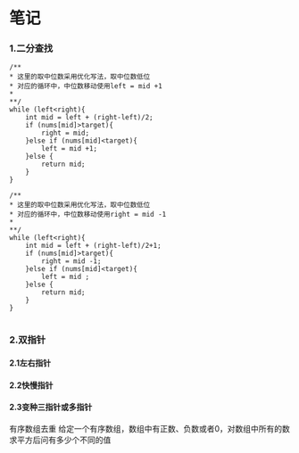 # 笔记

### 1.二分查找

```
/**
* 这里的取中位数采用优化写法，取中位数低位
* 对应的循环中，中位数移动使用left = mid +1
* 
**/
while (left<right){
    int mid = left + (right-left)/2;
    if (nums[mid]>target){
        right = mid;
    }else if (nums[mid]<target){
        left = mid +1;
    }else {
        return mid;
    }
}
```

```
/**
* 这里的取中位数采用优化写法，取中位数低位
* 对应的循环中，中位数移动使用right = mid -1
*
**/
while (left<right){
    int mid = left + (right-left)/2+1;
    if (nums[mid]>target){
        right = mid -1;
    }else if (nums[mid]<target){
        left = mid ;
    }else {
        return mid;
    }
}
        
```
### 2.双指针
#### 2.1左右指针
#### 2.2快慢指针
#### 2.3变种三指针或多指针



有序数组去重
给定一个有序数组，数组中有正数、负数或者0，对数组中所有的数求平方后问有多少个不同的值
